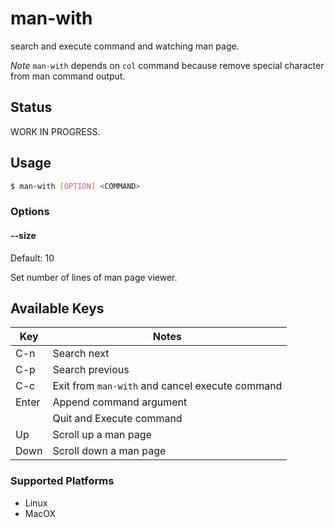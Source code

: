 # man-with

search and execute command and watching man page.

*Note*
`man-with` depends on `col` command because remove special character from man command output.

## Status

WORK IN PROGRESS.

## Usage

```sh
$ man-with [OPTION] <COMMAND>
```

### Options

#### --size <number>

Default: 10

Set number of lines of man page viewer.

## Available Keys

| Key   | Notes |
| ------| ---- |
| C-n   | Search next |
| C-p   | Search previous |
| C-c   | Exit from `man-with` and cancel execute command |
| Enter | Append command argument  |
|       | Quit and Execute command |
| Up    | Scroll up a man page |
| Down  | Scroll down a man page |

### Supported Platforms

- Linux
- MacOX
